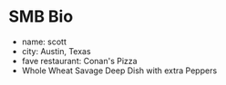 # SMB Bio

- name: scott
- city: Austin, Texas
- fave restaurant: Conan's Pizza
 - Whole Wheat Savage Deep Dish with extra Peppers
